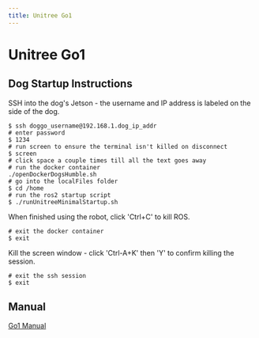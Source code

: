 ```yaml
---
title: Unitree Go1
---
```


# Unitree Go1

## Dog Startup Instructions

SSH into the dog's Jetson - the username and IP address is labeled on the side of the dog.

```
$ ssh doggo_username@192.168.1.dog_ip_addr
# enter password
$ 1234
# run screen to ensure the terminal isn't killed on disconnect
$ screen
# click space a couple times till all the text goes away
# run the docker container
./openDockerDogsHumble.sh
# go into the localFiles folder
$ cd /home
# run the ros2 startup script
$ ./runUnitreeMinimalStartup.sh
```

When finished using the robot, click 'Ctrl+C' to kill ROS.

```
# exit the docker container
$ exit
```

Kill the screen window - click 'Ctrl-A+K' then 'Y' to confirm killing the session.

```
# exit the ssh session
$ exit
```

## Manual

[Go1 Manual](../../unitree/go1-manual.pdf)
